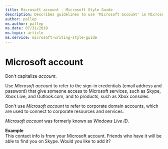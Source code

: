 ```yaml
---
title: Microsoft account - Microsoft Style Guide
description: Describes guidelines to use 'Microsoft account' in Microsoft documents and provides alternate examples.
author: pallep
ms.author: pallep
ms.date: 07/31/2018
ms.topic: article
ms.service: microsoft-writing-style-guide
---
```


# Microsoft account

Don't capitalize *account*.

Use *Microsoft account* to refer to the sign-in credentials (email address and password) that give someone access to Microsoft services, such as Skype, Xbox Live, and Outlook.com, and to products, such as Xbox consoles. 

Don't use *Microsoft account* to refer to corporate domain accounts, which are used to connect to corporate resources and services.

*Microsoft account* was formerly known as *Windows Live ID*.

**Example**  
This contact info is from your Microsoft account. Friends who have it will be able to find you on Skype. Would you like to add it?
